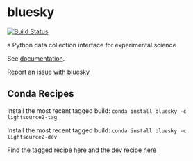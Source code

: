 bluesky
=======

[![Build Status](https://travis-ci.org/NSLS-II/bluesky.svg)](https://travis-ci.org/NSLS-II/bluesky)

a Python data collection interface for experimental science

See [documentation](http://nsls-ii.github.io/bluesky).

[Report an issue with bluesky](https://github.com/NSLS-II/bluesky/issues/new)

## Conda Recipes

Install the most recent tagged build: `conda install bluesky -c lightsource2-tag`

Install the most recent tagged build: `conda install bluesky -c lightsource2-dev`

Find the tagged recipe [here](https://github.com/NSLS-II/lightsource2-recipes/tree/master/recipes-tag/bluesky) and the dev recipe [here](https://github.com/NSLS-II/lightsource2-recipes/tree/master/recipes-dev/bluesky)
